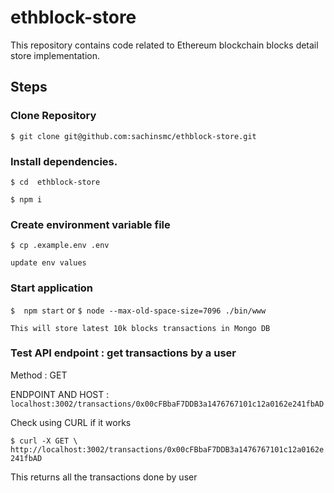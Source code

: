 # ethblock-store
This repository contains code related to Ethereum blockchain blocks detail store implementation.

## Steps 

### Clone Repository 

`$ git clone git@github.com:sachinsmc/ethblock-store.git`

### Install dependencies.

`$ cd  ethblock-store`

`$ npm i`

### Create environment  variable file
    
`$ cp .example.env .env`
    
    update env values 

### Start application

`$  npm start`
or
`$ node --max-old-space-size=7096 ./bin/www`

    This will store latest 10k blocks transactions in Mongo DB

### Test API endpoint : get transactions by a user



Method : GET

ENDPOINT AND HOST : `localhost:3002/transactions/0x00cFBbaF7DDB3a1476767101c12a0162e241fbAD`

Check using CURL if it works

`$ curl -X GET \
  http://localhost:3002/transactions/0x00cFBbaF7DDB3a1476767101c12a0162e241fbAD`

  This returns all the transactions done by user

